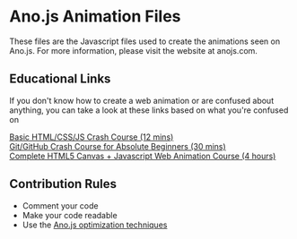 # Ano.js Animation Files

These files are the Javascript files used to create the animations seen on Ano.js. For more information, please visit the website at anojs.com.

## Educational Links
If you don't know how to create a web animation or are confused about anything, you can take a look at these links based on what you're confused on

[Basic HTML/CSS/JS Crash Course (12 mins)](https://www.youtube.com/watch?v=O9Uauq-Gd0c) <br/>
[Git/GitHub Crash Course for Absolute Beginners (30 mins)](https://www.youtube.com/watch?v=SWYqp7iY_Tc) <br/>
[Complete HTML5 Canvas + Javascript Web Animation Course (4 hours)](https://www.youtube.com/playlist?list=PLpPnRKq7eNW3We9VdCfx9fprhqXHwTPXL) <br/>

## Contribution Rules
- Comment your code
- Make your code readable
- Use the [Ano.js optimization techniques](OPTIMIZATION.md)
